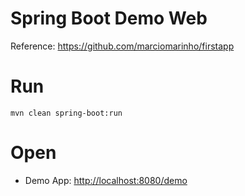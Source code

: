 Spring Boot Demo Web
====================

Reference: https://github.com/marciomarinho/firstapp

# Run
```
mvn clean spring-boot:run
```

# Open
 * Demo App: [http://localhost:8080/demo](http://localhost:8080/demo)
